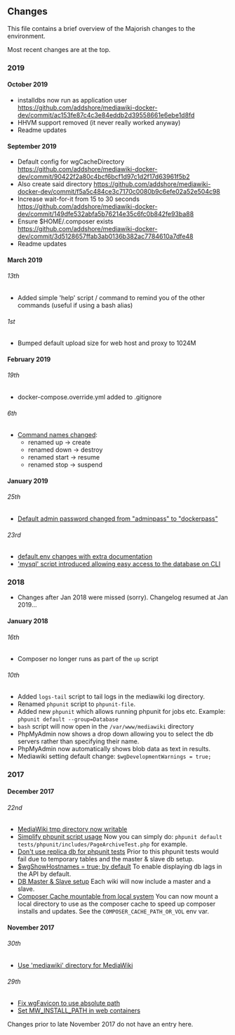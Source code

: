 ## Changes

This file contains a brief overview of the Majorish changes to the environment.

Most recent changes are at the top.

### 2019

#### October 2019

* installdbs now run as application user https://github.com/addshore/mediawiki-docker-dev/commit/ac153fe87c4c3e84eddb2d39558661e6ebe1d8fd
* HHVM support removed (it never really worked anyway)
* Readme updates


#### September 2019

* Default config for wgCacheDirectory https://github.com/addshore/mediawiki-docker-dev/commit/90422f2a80c4bcf6bcf1d97c1d2f17d63961f5b2
 * Also create said directory https://github.com/addshore/mediawiki-docker-dev/commit/f5a5c484ce3c7170c0080b9c6efe02a52e504c98
* Increase wait-for-it from 15 to 30 seconds https://github.com/addshore/mediawiki-docker-dev/commit/149dfe532abfa5b76214e35c6fc0b842fe93ba88
* Ensure $HOME/.composer exists https://github.com/addshore/mediawiki-docker-dev/commit/3d5128657ffab3ab0136b382ac7784610a7dfe48
* Readme updates


#### March 2019

###### 13th

* Added simple 'help' script / command to remind you of the other commands (useful if using a bash alias)

###### 1st

* Bumped default upload size for web host and proxy to 1024M

#### February 2019

###### 19th

* docker-compose.override.yml added to .gitignore

###### 6th

* [Command names changed](https://github.com/addshore/mediawiki-docker-dev/pull/81):
  * renamed  up     -> create
  * renamed  down   -> destroy
  * renamed  start  -> resume
  * renamed  stop   -> suspend

#### January 2019

###### 25th

* [Default admin password changed from "adminpass" to "dockerpass"](https://github.com/addshore/mediawiki-docker-dev/pull/79)

###### 23rd

* [default.env changes with extra documentation](https://github.com/addshore/mediawiki-docker-dev/pull/78)
* ['mysql' script introduced allowing easy access to the database on CLI](https://github.com/addshore/mediawiki-docker-dev/pull/77)

### 2018

* Changes after Jan 2018 were missed (sorry). Changelog resumed at Jan 2019...

#### January 2018

###### 16th

* Composer no longer runs as part of the `up` script

###### 10th

* Added `logs-tail` script to tail logs in the mediawiki log directory.
* Renamed `phpunit` script to `phpunit-file`.
* Added new `phpunit` which allows running phpunit for jobs etc. Example: `phpunit default --group=Database`
* `bash` script will now open in the `/var/www/mediawiki` directory
* PhpMyAdmin now shows a drop down allowing you to select the db servers rather than specifying their name.
* PhpMyAdmin now automatically shows blob data as text in results.
* Mediawiki setting default change: `$wgDevelopmentWarnings = true;`

### 2017

#### December 2017

###### 22nd

* [MediaWiki tmp directory now writable](https://github.com/addshore/mediawiki-docker-dev/issues/38)
* [Simplify phpunit script usage](https://github.com/addshore/mediawiki-docker-dev/issues/15)
Now you can simply do: `phpunit default tests/phpunit/includes/PageArchiveTest.php` for example.
* [Don't use replica db for phpunit tests](https://github.com/addshore/mediawiki-docker-dev/commit/cdfc830a75510b5250a4031ef104eec381ba969d)
Prior to this phpunit tests would fail due to temporary tables and the master & slave db setup.
* [$wgShowHostnames = true; by default](https://github.com/addshore/mediawiki-docker-dev/commit/e7f572dd339b41dbcdb316238a4b1d09f9935416)
To enable displaying db lags in the API by default.
* [DB Master & Slave setup](https://github.com/addshore/mediawiki-docker-dev/commit/60f8d68d9bcd7cf0e220aa123dda90825b43dc40)
Each wiki will now include a master and a slave.
* [Composer Cache mountable from local system](https://github.com/addshore/mediawiki-docker-dev/commit/60f8d68d9bcd7cf0e220aa123dda90825b43dc40)
You can now mount a local directory to use as the composer cache to speed up composer installs and updates.
See the `COMPOSER_CACHE_PATH_OR_VOL` env var.

#### November 2017

###### 30th

* [Use 'mediawiki' directory for MediaWiki](https://github.com/addshore/mediawiki-docker-dev/commit/2ba1eb6d093dd141f4f4321a3464af94fa4a6aa6)

###### 29th

* [Fix wgFavicon to use absolute path](https://github.com/addshore/mediawiki-docker-dev/commit/67d5d75507c979ac7a80a46a7951b40652d60bff)
* [Set MW_INSTALL_PATH in web containers](https://github.com/addshore/mediawiki-docker-dev/commit/28733515c9127401f010a6f331b30c3d678afd97)

Changes prior to late November 2017 do not have an entry here.
